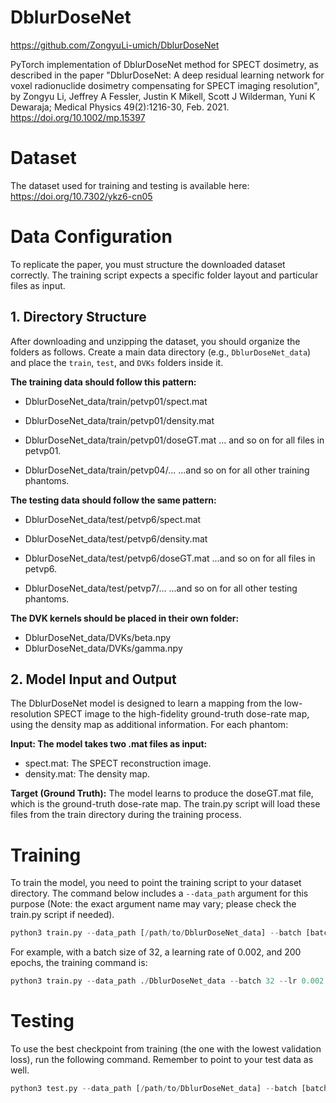 # DblurDoseNet

https://github.com/ZongyuLi-umich/DblurDoseNet

PyTorch implementation of DblurDoseNet
method for SPECT dosimetry,
as described in the paper
"DblurDoseNet: A deep residual learning network for voxel radionuclide dosimetry compensating for SPECT imaging resolution",
by
Zongyu Li, Jeffrey A Fessler, Justin K Mikell, Scott J Wilderman, Yuni K Dewaraja;
Medical Physics 49(2):1216-30, Feb. 2021.
https://doi.org/10.1002/mp.15397

# Dataset 

The dataset used for training and testing is available here: https://doi.org/10.7302/ykz6-cn05

# Data Configuration

To replicate the paper, you must structure the downloaded dataset correctly. The training script expects a specific folder layout and particular files as input.
## 1. Directory Structure

After downloading and unzipping the dataset, you should organize the folders as follows. 
Create a main data directory (e.g., `DblurDoseNet_data`) and place the `train`, `test`, and `DVKs` folders inside it.

**The training data should follow this pattern:**
- DblurDoseNet_data/train/petvp01/spect.mat
- DblurDoseNet_data/train/petvp01/density.mat
- DblurDoseNet_data/train/petvp01/doseGT.mat
... and so on for all files in petvp01.

- DblurDoseNet_data/train/petvp04/...
...and so on for all other training phantoms.

**The testing data should follow the same pattern:**
- DblurDoseNet_data/test/petvp6/spect.mat
- DblurDoseNet_data/test/petvp6/density.mat
- DblurDoseNet_data/test/petvp6/doseGT.mat
...and so on for all files in petvp6.

- DblurDoseNet_data/test/petvp7/...
...and so on for all other testing phantoms.

**The DVK kernels should be placed in their own folder:**
- DblurDoseNet_data/DVKs/beta.npy
- DblurDoseNet_data/DVKs/gamma.npy

## 2. Model Input and Output

The DblurDoseNet model is designed to learn a mapping from the low-resolution SPECT image to the high-fidelity ground-truth dose-rate map, using the density map as additional information. For each phantom:

**Input: The model takes two .mat files as input:**
- spect.mat: The SPECT reconstruction image.
- density.mat: The density map.

**Target (Ground Truth):** The model learns to produce the doseGT.mat file, which is the ground-truth dose-rate map.
The train.py script will load these files from the train directory during the training process.

# Training
To train the model, you need to point the training script to your dataset directory. The command below includes a `--data_path` argument for this purpose (Note: the exact argument name may vary; 
please check the train.py script if needed).
```python
python3 train.py --data_path [/path/to/DblurDoseNet_data] --batch [batch size] --lr [learning rate] --epochs [# of epochs] <br>
```
For example, with a batch size of 32, a learning rate of 0.002, and 200 epochs, the training command is: <br> 
```python
python3 train.py --data_path ./DblurDoseNet_data --batch 32 --lr 0.002 --epochs 200
```

# Testing
To use the best checkpoint from training (the one with the lowest validation loss), run the following command. Remember to point to your test data as well.
```python
python3 test.py --data_path [/path/to/DblurDoseNet_data] --batch [batch size] --is_best
```
